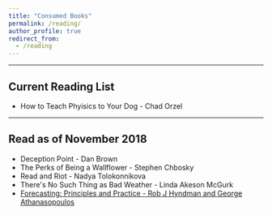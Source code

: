 ```yaml
---
title: "Consumed Books"
permalink: /reading/
author_profile: true
redirect_from:
  - /reading
---
```


***

## Current Reading List

* How to Teach Phyisics to Your Dog - Chad Orzel

***

## Read as of November 2018

* Deception Point - Dan Brown
* The Perks of Being a Wallflower - Stephen Chbosky
* Read and Riot - Nadya Tolokonnikova
* There's No Such Thing as Bad Weather - Linda Akeson McGurk
* [Forecasting: Principles and Practice - Rob J Hyndman and George Athanasopoulos](https://otexts.org/fpp2/)



